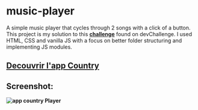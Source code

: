 # music-player

A simple music player that cycles through 2 songs with a click of a button. This project is my solution to this [**challenge**](https://devchallenges.io/challenge/36) found on devChallenge. I used HTML, CSS and vanilla JS with a focus on better folder structuring and implementing JS modules.

## [Decouvrir l'app Country](https://edes74500.github.io/FS_CountryApp/)

## Screenshot:

**![app country Player](./assets/Screenshot/desktop.png)**
